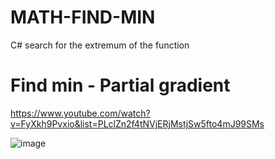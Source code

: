 # MATH-FIND-MIN
 C# search for the extremum of the function

# Find min - Partial gradient

https://www.youtube.com/watch?v=FyXkh9Pvxio&list=PLclZn2f4tNVjERjMstjSw5fto4mJ99SMs

![image](https://github.com/tltrus/MATH/assets/77125487/8fb1ac33-c5a3-43c3-b543-35d50610a803)
